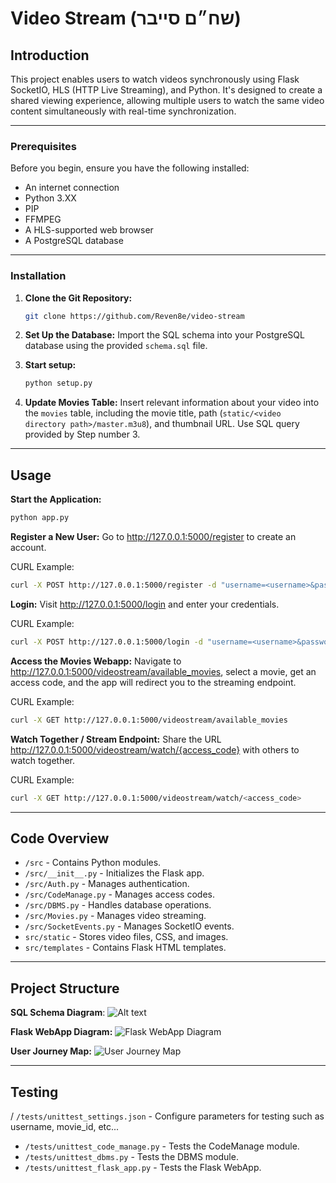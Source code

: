 # Video Stream (שח״ם סייבר)

## Introduction

This project enables users to watch videos synchronously using Flask SocketIO, HLS (HTTP Live Streaming), and Python. It's designed to create a shared viewing experience, allowing multiple users to watch the same video content simultaneously with real-time synchronization.

---
### Prerequisites

Before you begin, ensure you have the following installed:
- An internet connection
- Python 3.XX
- PIP
- FFMPEG
- A HLS-supported web browser
- A PostgreSQL database

---
### Installation

1. **Clone the Git Repository:**
   ```bash
   git clone https://github.com/Reven8e/video-stream
   ```

2. **Set Up the Database:**
   Import the SQL schema into your PostgreSQL database using the provided `schema.sql` file.

3. **Start setup:**
   ```bash
   python setup.py
   ```

4. **Update Movies Table:**
   Insert relevant information about your video into the `movies` table, including the movie title, path (`static/<video directory path>/master.m3u8`), and thumbnail URL. Use SQL query provided by Step number 3.

---
## Usage

**Start the Application:**
   ```bash
   python app.py
   ```

**Register a New User:** Go to http://127.0.0.1:5000/register to create an account.

CURL Example:
```bash
curl -X POST http://127.0.0.1:5000/register -d "username=<username>&password1=<password1>&password2=<password2>" 
```


**Login:** Visit http://127.0.0.1:5000/login and enter your credentials.

CURL Example:
```bash
curl -X POST http://127.0.0.1:5000/login -d "username=<username>&password=<password>"
```


**Access the Movies Webapp:** Navigate to http://127.0.0.1:5000/videostream/available_movies, select a movie, get an access code, and the app will redirect you to the streaming endpoint.

CURL Example:
```bash
curl -X GET http://127.0.0.1:5000/videostream/available_movies
```


**Watch Together / Stream Endpoint:** Share the URL http://127.0.0.1:5000/videostream/watch/{access_code} with others to watch together.

CURL Example:
```bash
curl -X GET http://127.0.0.1:5000/videostream/watch/<access_code>
```

---
## Code Overview

- `/src` - Contains Python modules.
- `/src/__init__.py` - Initializes the Flask app.
- `/src/Auth.py` - Manages authentication.
- `/src/CodeManage.py` - Manages access codes.
- `/src/DBMS.py` - Handles database operations.
- `/src/Movies.py` - Manages video streaming.
- `/src/SocketEvents.py` - Manages SocketIO events.
- `src/static` - Stores video files, CSS, and images.
- `src/templates` - Contains Flask HTML templates.

---
## Project Structure

**SQL Schema Diagram**:
![Alt text](https://i.ibb.co/fSXrsz3/Screenshot-2024-01-07-at-14-33-49.png)

**Flask WebApp Diagram:**
![Flask WebApp Diagram](https://i.ibb.co/rxMDqhY/ZLJDRjim3-Bxx-ANHqi-RQ77-Nq-O-j-CDs27-Oe-TWj-WC7-AZCF5f-WIHpf-ODU-V9-Sgf4-NO0j1q-KYFtxyzvqe19t6e-R83.png)

**User Journey Map:**
![User Journey Map](https://i.ibb.co/3WxpsY2/Copy-of-Customer-Journey-Map.png)

---
## Testing

/ `/tests/unittest_settings.json` - Configure parameters for testing such as username, movie_id, etc...
- `/tests/unittest_code_manage.py` - Tests the CodeManage module.
- `/tests/unittest_dbms.py` - Tests the DBMS module.
- `/tests/unittest_flask_app.py` - Tests the Flask WebApp.
